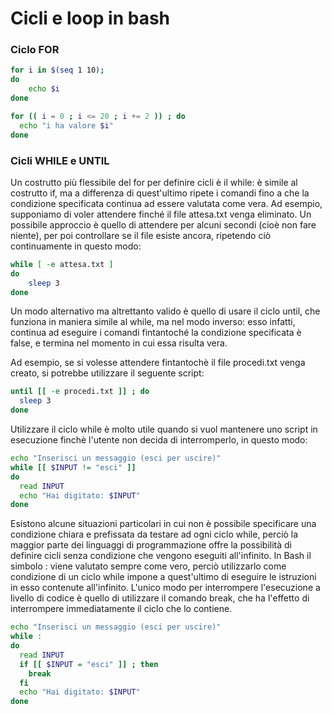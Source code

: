 # Cicli e loop in bash

### Ciclo FOR

```bash
for i in $(seq 1 10);
do
    echo $i
done
```

```bash
for (( i = 0 ; i <= 20 ; i += 2 )) ; do
  echo "i ha valore $i"
done
```

### Cicli WHILE e UNTIL

Un costrutto più flessibile del for per definire cicli è il while: è simile al costrutto if, ma a differenza di quest'ultimo ripete i comandi fino a che la condizione specificata continua ad essere valutata come vera. Ad esempio, supponiamo di voler attendere finché il file attesa.txt venga eliminato. Un possibile approccio è quello di attendere per alcuni secondi (cioè non fare niente), per poi controllare se il file esiste ancora, ripetendo ciò continuamente in questo modo:

```bash
while [ -e attesa.txt ]
do
    sleep 3
done
```

Un modo alternativo ma altrettanto valido è quello di usare il ciclo until, che funziona in maniera simile al while, ma nel modo inverso: esso infatti, continua ad eseguire i comandi fintantoché la condizione specificata è false, e termina nel momento in cui essa risulta vera. 

Ad esempio, se si volesse attendere fintantochè il file procedi.txt venga creato, si potrebbe utilizzare il seguente script:

```bash
until [[ -e procedi.txt ]] ; do
  sleep 3
done
```

Utilizzare il ciclo while è molto utile quando si vuol mantenere uno script in esecuzione finchè l'utente non decida di interromperlo, in questo modo:

```bash
echo "Inserisci un messaggio (esci per uscire)"
while [[ $INPUT != "esci" ]]
do
  read INPUT
  echo "Hai digitato: $INPUT"
done
```

Esistono alcune situazioni particolari in cui non è possibile specificare una condizione chiara e prefissata da testare ad ogni ciclo while, perciò la maggior parte dei linguaggi di programmazione offre la possibilità di definire cicli senza condizione che vengono eseguiti all'infinito. In Bash il simbolo : viene valutato sempre come vero, perciò utilizzarlo come condizione di un ciclo while impone a quest'ultimo di eseguire le istruzioni in esso contenute all'infinito. L'unico modo per interrompere l'esecuzione a livello di codice è quello di utilizzare il comando break, che ha l'effetto di interrompere immediatamente il ciclo che lo contiene.

```bash
echo "Inserisci un messaggio (esci per uscire)"
while :
do
  read INPUT
  if [[ $INPUT = "esci" ]] ; then
    break
  fi
  echo "Hai digitato: $INPUT"
done
```

